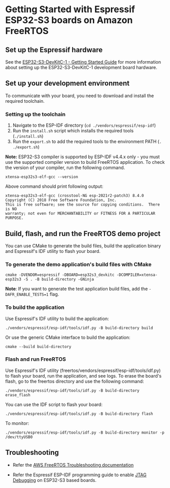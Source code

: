 # Getting Started with Espressif ESP32-S3 boards on Amazon FreeRTOS

## Set up the Espressif hardware
See the [ESP32-S3-DevKitC-1 - Getting Started Guide](https://docs.espressif.com/projects/esp-idf/en/v4.4.2/esp32s3/hw-reference/esp32s3/user-guide-devkitc-1.html) for more information about setting up the ESP32-S3-DevKitC-1 development board hardware.

## Set up your development environment
To communicate with your board, you need to download and install the required toolchain.

### Setting up the toolchain
1. Navigate to the ESP-IDF directory (`cd ./vendors/espressif/esp-idf`)
2. Run the `install.sh` script which installs the required tools (`./install.sh`)
3. Run the `export.sh` to add the required tools to the environment PATH (`. ./export.sh`)

**Note:**
ESP32-S3 compiler is supported by ESP-IDF v4.4.x only - you must use the supported compiler version to build FreeRTOS application. To check the version of your compiler, run the following command.
```
xtensa-esp32s3-elf-gcc --version
```

Above command should print following output:
```
xtensa-esp32s3-elf-gcc (crosstool-NG esp-2021r2-patch3) 8.4.0
Copyright (C) 2018 Free Software Foundation, Inc.
This is free software; see the source for copying conditions.  There is NO
warranty; not even for MERCHANTABILITY or FITNESS FOR A PARTICULAR PURPOSE.
```

## Build, flash, and run the FreeRTOS demo project

You can use CMake to generate the build files, build the application binary and Espressif's IDF utility to flash your board.

### To generate the demo application's build files with CMake
```
cmake -DVENDOR=espressif -DBOARD=esp32s3_devkitc -DCOMPILER=xtensa-esp32s3 -S . -B build-directory -GNinja
```
**Note**: If you want to generate the test application build files, add the `-DAFR_ENABLE_TESTS=1` flag.

### To build the application

Use Espressif's IDF utility to build the application:
```
./vendors/espressif/esp-idf/tools/idf.py -B build-directory build
```

Or use the generic CMake interface to build the application:
```
cmake --build build-directory
```

### Flash and run FreeRTOS

Use Espressif's IDF utility (freertos/vendors/espressif/esp-idf/tools/idf.py) to flash your board, run the application, and see logs.
To erase the board's flash, go to the freertos directory and use the following command:
```
./vendors/espressif/esp-idf/tools/idf.py -B build-directory erase_flash
```

You can use the IDF script to flash your board:
```
./vendors/espressif/esp-idf/tools/idf.py -B build-directory flash
```

To monitor:
```
./vendors/espressif/esp-idf/tools/idf.py -B build-directory monitor -p /dev/ttyUSB0
```

## Troubleshooting

- Refer the [AWS FreeRTOS Troubleshooting documentation](https://docs.aws.amazon.com/freertos/latest/userguide/getting_started_espressif.html#getting_started_espressif_troubleshooting)

- Refer the Espressif ESP-IDF programming guide to enable [JTAG Debugging](https://docs.espressif.com/projects/esp-idf/en/v4.4.2/esp32s3/api-guides/jtag-debugging/index.html) on ESP32-S3 based boards.
